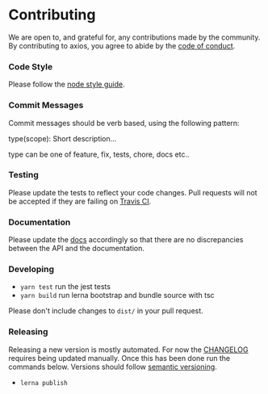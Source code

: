 # Contributing

We are open to, and grateful for, any contributions made by the community. By contributing to axios, you agree to abide by the [code of conduct](https://github.com/axios/axios/blob/master/CODE_OF_CONDUCT.md).

### Code Style

Please follow the [node style guide](https://github.com/felixge/node-style-guide).

### Commit Messages

Commit messages should be verb based, using the following pattern:

type(scope): Short description...

type can be one of feature, fix, tests, chore, docs etc..

### Testing

Please update the tests to reflect your code changes. Pull requests will not be accepted if they are failing on [Travis CI](https://travis-ci.com/mikesposito/tunnelify).

### Documentation

Please update the [docs](README.md) accordingly so that there are no discrepancies between the API and the documentation.

### Developing

- `yarn test` run the jest tests
- `yarn build` run lerna bootstrap and bundle source with tsc

Please don't include changes to `dist/` in your pull request.

### Releasing

Releasing a new version is mostly automated. For now the [CHANGELOG](https://github.com/mikesposito/tunnelify/blob/master/CHANGELOG.md) requires being updated manually. Once this has been done run the commands below. Versions should follow [semantic versioning](http://semver.org/).

- `lerna publish`
